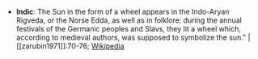 - **Indic**: The Sun in the form of a wheel appears in the Indo-Aryan Rigveda, or the Norse Edda, as well as in folklore: during the annual festivals of the Germanic peoples and Slavs, they lit a wheel which, according to medieval authors, was supposed to symbolize the sun." | [[zarubin1971]]:70-76; [Wikipedia](https://en.wikipedia.org/wiki/Zorya#Comparative_mythology)